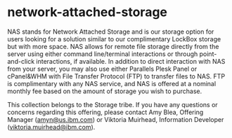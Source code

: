 # network-attached-storage

NAS stands for Network Attached Storage and is our storage option for users looking for a solution similar to our complimentary LockBox storage but with more space. NAS allows for remote file storage directly from the server using either command line/terminal interactions or through point-and-click interactions, if available. In addition to direct interaction with NAS from your server, you may also use either Parallels Plesk Panel or cPanel&WHM with File Transfer Protocol (FTP) to transfer files to NAS. FTP is complimentary with any NAS service, and NAS is offered at a nominal monthly fee based on the amount of storage you wish to purchase.

This collection belongs to the Storage tribe. If you have any questions or concerns regarding this offering, please contact Amy Blea, Offering Manager (amyn@us.ibm.com) or Viktoria Muirhead, Information Developer (viktoria.muirhead@ibm.com).
